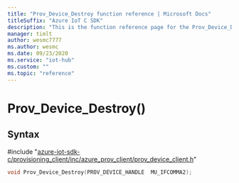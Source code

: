 ```yaml
---                             
title: "Prov_Device_Destroy function reference | Microsoft Docs" 
titleSuffix: "Azure IoT C SDK"            
description: "This is the function reference page for the Prov_Device_Destroy() function in the Azure IoT C SDK. This SDK is used with Azure IoT Hub and Azure IoT Hub Device Provisioning Service"            
manager: timlt                 
author: wesmc7777              
ms.author: wesmc               
ms.date: 09/23/2020                    
ms.service: "iot-hub"             
ms.custom: ""                
ms.topic: "reference"        
---                            
```


# Prov_Device_Destroy()

## Syntax

\#include "[azure-iot-sdk-c/provisioning_client/inc/azure_prov_client/prov_device_client.h](../prov-device-client-h.md)"  
```C
void Prov_Device_Destroy(PROV_DEVICE_HANDLE  MU_IFCOMMA2);
```

